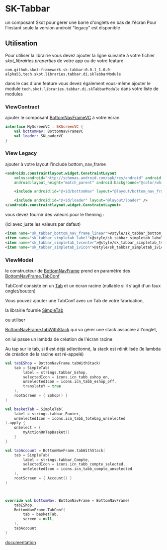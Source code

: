 # SK-Tabbar

un composant Skot pour gérer une barre d'onglets en bas de l'écran Pour l'instant seule la version
android "legacy" est disponible

## Utilisation

Pour utiliser la librairie vous devez ajouter la ligne suivante à votre fichier _skot_librairies.properties_ de votre app ou de votre feature

`com.github.skot-framework.sk-tabbar:0.0.1_1.0.0-alpha55,tech.skot.libraries.tabbar.di.skTabbarModule`

dans le cas d'une feature vous devez également vous-même ajouter le module `tech.skot.libraries.tabbar.di.skTabbarModule`
dans votre liste de modules

### ViewContract

ajouter le composant [BottomNavFrameVC](/documentation/gfm/viewcontract/viewcontract/tech.skot.libraries.tabbar/-bottom-nav-frame-v-c/index.md) à votre écran

```kotlin
interface MyScreenVC : SKScreenVC {
    val bottomNav: BottomNavFrameVC
    val loader: SKLoaderVC
}
```

### View Legacy

ajouter à votre layout l'include bottom_nav_frame

```xml
<androidx.constraintlayout.widget.ConstraintLayout
    xmlns:android="http://schemas.android.com/apk/res/android" android:layout_width="match_parent"
    android:layout_height="match_parent" android:background="@color/white">

    <include android:id="@+id/bottomNav" layout="@layout/bottom_nav_frame" />

    <include android:id="@+id/loader" layout="@layout/loader" />
</androidx.constraintlayout.widget.ConstraintLayout>
```


vous devez fournir des valeurs pour le theming :

(ici avec juste les valeurs par dafaut)

```xml
<item name="sk_tabbar_bottom_nav_frame_linear">@style/sk_tabbar_bottom_nav_frame_linear_default</item>
<item name="sk_tabbar_simpletab_label">@style/sk_tabbar_simpletab_label_default</item>
<item name="sk_tabbar_simpletab_tvcenter">@style/sk_tabbar_simpletab_tvcenter_default</item>
<item name="sk_tabbar_simpletab_ivicon">@style/sk_tabbar_simpletab_ivicon_default</item>
```

### ViewModel

le constructeur de [BottomNavFrame](/documentation/gfm/viewmodel/viewmodel/tech.skot.libraries.tabbar/-bottom-nav-frame/index.md) prend en paramètre des [BottomNavFrame.TabConf](/documentation/gfm/viewmodel/viewmodel/tech.skot.libraries.tabbar/-bottom-nav-frame/-tab-conf/index.md)

TabConf consiste en un [Tab](/documentation/gfm/viewmodel/viewmodel/tech.skot.libraries.tabbar/-tab/index.md) et un écran racine (nullable si il s'agit d'un faux onglet/bouton)

Vous pouvez ajouter une TabConf avec un Tab de votre fabrication,

la librairie fournie [SimpleTab](/documentation/gfm/viewmodel/viewmodel/tech.skot.libraries.tabbar/-simple-tab/index.md)

ou utiliser

[BottomNavFrame.tabWithStack](/documentation/gfm/viewmodel/viewmodel/tech.skot.libraries.tabbar/-bottom-nav-frame/-companion/tab-with-stack.md) qui va gérer une stack associée à l'onglet,

on lui passe un lambda de création de l'écran racine

Au tap sur le tab, si il est déjà sélectionné, la stack est réinitilisée (le lambda de création de
la racine est ré-appelé)

```kotlin
val tabEShop = BottomNavFrame.tabWithStack(
    tab = SimpleTab(
        label = strings.tabbar_Eshop,
        selectedIcon = icons.icn_tabb_eshop_on,
        unSelectedIcon = icons.icn_tabb_eshop_off,
        translateY = true
    ),
    rootScreen = { EShop() }
)

val basketTab = SimpleTab(
    label = strings.tabbar_Panier,
    unSelectedIcon = icons.icn_tabb_totebag_unselected
).apply {
    onSelect = {
        myActionOnTapBasket()
    }
}

val tabAccount = BottomNavFrame.tabWithStack(
    tab = SimpleTab(
        label = strings.tabbar_Compte,
        selectedIcon = icons.icn_tabb_compte_selected,
        unSelectedIcon = icons.icn_tabb_compte_unselected
    ),
    rootScreen = { Account() }
)



override val bottomNav: BottomNavFrame = BottomNavFrame(
    tabEShop,
    BottomNavFrame.TabConf(
        tab = basketTab,
        screen = null,
    ),
    tabAccount
)

```

[documentation](documentation/gfm/index.md)



